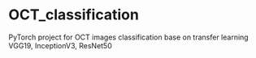 # OCT_classification
PyTorch project for OCT images classification base on transfer learning
VGG19, InceptionV3, ResNet50
